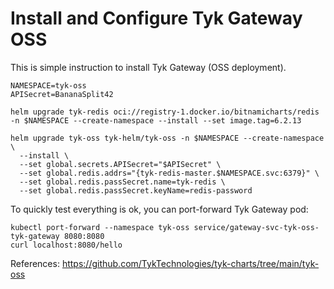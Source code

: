 # Install and Configure Tyk Gateway OSS

This is simple instruction to install Tyk Gateway (OSS deployment).

```
NAMESPACE=tyk-oss
APISecret=BananaSplit42

helm upgrade tyk-redis oci://registry-1.docker.io/bitnamicharts/redis -n $NAMESPACE --create-namespace --install --set image.tag=6.2.13

helm upgrade tyk-oss tyk-helm/tyk-oss -n $NAMESPACE --create-namespace \
  --install \
  --set global.secrets.APISecret="$APISecret" \
  --set global.redis.addrs="{tyk-redis-master.$NAMESPACE.svc:6379}" \
  --set global.redis.passSecret.name=tyk-redis \
  --set global.redis.passSecret.keyName=redis-password
```


To quickly test everything is ok, you can port-forward Tyk Gateway pod:
```
kubectl port-forward --namespace tyk-oss service/gateway-svc-tyk-oss-tyk-gateway 8080:8080
curl localhost:8080/hello
```

References: https://github.com/TykTechnologies/tyk-charts/tree/main/tyk-oss 